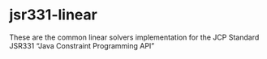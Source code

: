 # jsr331-linear
These are the common linear solvers implementation for the JCP Standard JSR331 “Java Constraint Programming API”
